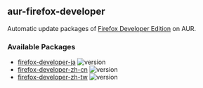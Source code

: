 ## aur-firefox-developer

Automatic update packages of [Firefox Developer Edition](https://www.mozilla.org/firefox/developer/) on AUR.

### Available Packages

* [firefox-developer-ja](https://aur.archlinux.org/packages/firefox-developer-ja/) ![version](http://badge.kloud51.com/aur/v/firefox-developer-ja.svg)
* [firefox-developer-zh-cn](https://aur.archlinux.org/packages/firefox-developer-zh-cn/) ![version](http://badge.kloud51.com/aur/v/firefox-developer-ja.svg)
* [firefox-developer-zh-tw](https://aur.archlinux.org/packages/firefox-developer-zh-tw/) ![version](http://badge.kloud51.com/aur/v/firefox-developer-ja.svg)
